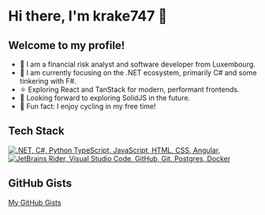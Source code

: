 # Hi there, I'm krake747 👋

## Welcome to my profile! 

- 🏡 I am a financial risk analyst and software developer from Luxembourg.
- 🌱 I am currently focusing on the .NET ecosystem, primarily C# and some tinkering with F#.
- ⚛️ Exploring React and TanStack for modern, performant frontends.
- 🔮 Looking forward to exploring SolidJS in the future.
- 🚴 Fun fact: I enjoy cycling in my free time!
<!--
<p align="left"> 👯 I’m looking to collaborate on ... </p>
<p align="left"> 🤔 I’m looking for help with ... </p>
<p align="left"> 💬 Ask me about ... </p>
<p align="left"> 📫 How to reach me: ... </p>
<p align="left"> 😄 Pronouns: ... </p>
<p align="left"> ⚡ Fun fact: ... </p>
-->

## Tech Stack
<p align="left">
  <a href="#">
    <img src="https://skillicons.dev/icons?i=dotnet,cs,py,ts,js,angular,react,html,css,tailwind" alt=".NET, C#, Python TypeScript, JavaScript, HTML, CSS, Angular, " /></br>
    <img src="https://skillicons.dev/icons?i=rider,vscode,github,git,pnpm,postgres,mongodb,ubuntu,kubernetes,docker" alt="JetBrains Rider, Visual Studio Code, GitHub, Git, Postgres, Docker" /></br>  
  </a>
</p>

## GitHub Gists

[My GitHub Gists](https://gist.github.com/krake747)
